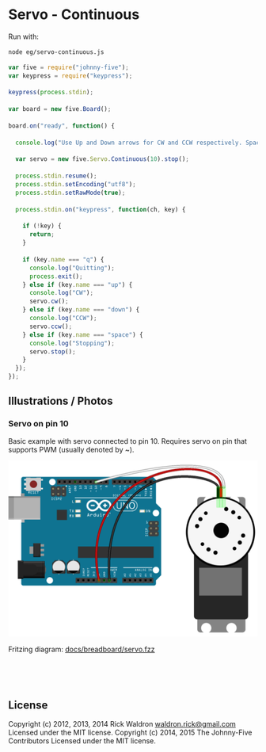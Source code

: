 <!--remove-start-->

# Servo - Continuous





Run with:
```bash
node eg/servo-continuous.js
```

<!--remove-end-->

```javascript
var five = require("johnny-five");
var keypress = require("keypress");

keypress(process.stdin);

var board = new five.Board();

board.on("ready", function() {

  console.log("Use Up and Down arrows for CW and CCW respectively. Space to stop.");

  var servo = new five.Servo.Continuous(10).stop();

  process.stdin.resume();
  process.stdin.setEncoding("utf8");
  process.stdin.setRawMode(true);

  process.stdin.on("keypress", function(ch, key) {

    if (!key) {
      return;
    }

    if (key.name === "q") {
      console.log("Quitting");
      process.exit();
    } else if (key.name === "up") {
      console.log("CW");
      servo.cw();
    } else if (key.name === "down") {
      console.log("CCW");
      servo.ccw();
    } else if (key.name === "space") {
      console.log("Stopping");
      servo.stop();
    }
  });
});

```


## Illustrations / Photos


### Servo on pin 10


Basic example with servo connected to pin 10. Requires servo on pin that supports PWM (usually denoted by ~).


![docs/breadboard/servo.png](breadboard/servo.png)<br>

Fritzing diagram: [docs/breadboard/servo.fzz](breadboard/servo.fzz)

&nbsp;





&nbsp;

<!--remove-start-->

## License
Copyright (c) 2012, 2013, 2014 Rick Waldron <waldron.rick@gmail.com>
Licensed under the MIT license.
Copyright (c) 2014, 2015 The Johnny-Five Contributors
Licensed under the MIT license.

<!--remove-end-->

